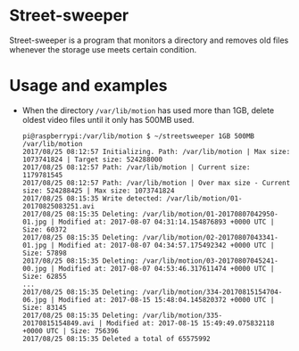 # Street-sweeper

Street-sweeper is a program that monitors a directory and removes old files whenever
the storage use meets certain condition.

# Usage and examples

* When the directory `/var/lib/motion` has used more than 1GB,
delete oldest video files until it only has 500MB used.

  ```
  pi@raspberrypi:/var/lib/motion $ ~/streetsweeper 1GB 500MB /var/lib/motion
  2017/08/25 08:12:57 Initializing. Path: /var/lib/motion | Max size: 1073741824 | Target size: 524288000
  2017/08/25 08:12:57 Path: /var/lib/motion | Current size: 1179781545
  2017/08/25 08:12:57 Path: /var/lib/motion | Over max size - Current size: 524288425 | Max size: 1073741824
  2017/08/25 08:15:35 Write detected: /var/lib/motion/01-20170825083251.avi
  2017/08/25 08:15:35 Deleting: /var/lib/motion/01-20170807042950-01.jpg | Modified at: 2017-08-07 04:31:14.154876893 +0000 UTC | Size: 60372
  2017/08/25 08:15:35 Deleting: /var/lib/motion/02-20170807043341-01.jpg | Modified at: 2017-08-07 04:34:57.175492342 +0000 UTC | Size: 57898
  2017/08/25 08:15:35 Deleting: /var/lib/motion/03-20170807045241-00.jpg | Modified at: 2017-08-07 04:53:46.317611474 +0000 UTC | Size: 62855
  ...
  2017/08/25 08:15:35 Deleting: /var/lib/motion/334-20170815154704-06.jpg | Modified at: 2017-08-15 15:48:04.145820372 +0000 UTC | Size: 83145
  2017/08/25 08:15:35 Deleting: /var/lib/motion/335-20170815154849.avi | Modified at: 2017-08-15 15:49:49.075832118 +0000 UTC | Size: 756396
  2017/08/25 08:15:35 Deleted a total of 65575992
  ```
